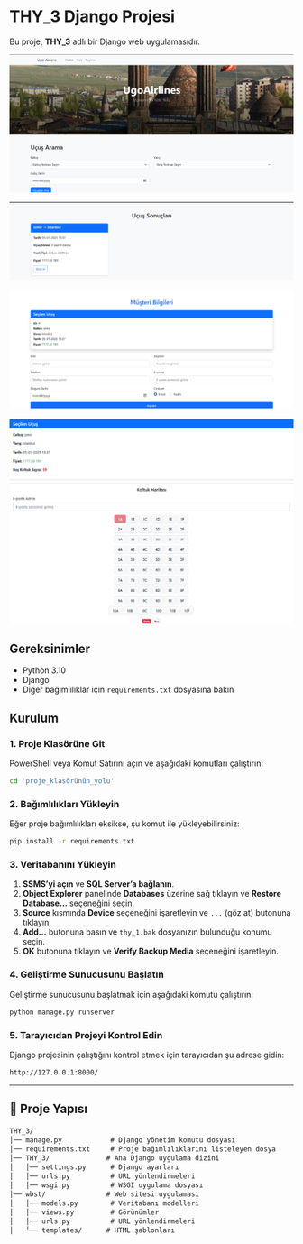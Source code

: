 # THY_3 Django Projesi

Bu proje, **THY_3** adlı bir Django web uygulamasıdır.

![Ana Sayfa](https://github.com/Ugurhandasdemir/Flights-Booking/blob/main/images/Screenshot%202025-01-12%20005753.png)

![Uçuş Sonuçları](https://github.com/Ugurhandasdemir/Flights-Booking/blob/main/images/Screenshot%202025-01-12%20005846.png)

![Müşteri Bilgileri](https://github.com/Ugurhandasdemir/Flights-Booking/blob/main/images/Screenshot%202025-01-12%20005855.png)

![Bilet Seçimi](https://github.com/Ugurhandasdemir/Flights-Booking/blob/main/images/Screenshot%202025-01-12%20005925.png)

## Gereksinimler

- Python 3.10
- Django
- Diğer bağımlılıklar için `requirements.txt` dosyasına bakın

## Kurulum

### 1. Proje Klasörüne Git

PowerShell veya Komut Satırını açın ve aşağıdaki komutları çalıştırın:

```sh
cd 'proje_klasörünün_yolu'
```

### 2. Bağımlılıkları Yükleyin

Eğer proje bağımlılıkları eksikse, şu komut ile yükleyebilirsiniz:

```sh
pip install -r requirements.txt
```

### 3. Veritabanını Yükleyin

1. **SSMS’yi açın** ve **SQL Server’a bağlanın**.
2. **Object Explorer** panelinde **Databases** üzerine sağ tıklayın ve **Restore Database…** seçeneğini seçin.
3. **Source** kısmında **Device** seçeneğini işaretleyin ve `...` (göz at) butonuna tıklayın.
4. **Add...** butonuna basın ve `thy_1.bak` dosyanızın bulunduğu konumu seçin.
5. **OK** butonuna tıklayın ve **Verify Backup Media** seçeneğini işaretleyin.

### 4. Geliştirme Sunucusunu Başlatın

Geliştirme sunucusunu başlatmak için aşağıdaki komutu çalıştırın:

```sh
python manage.py runserver
```

### 5. Tarayıcıdan Projeyi Kontrol Edin

Django projesinin çalıştığını kontrol etmek için tarayıcıdan şu adrese gidin:

```sh
http://127.0.0.1:8000/
```

---

## 📂 Proje Yapısı

```
THY_3/
│── manage.py            # Django yönetim komutu dosyası
│── requirements.txt     # Proje bağımlılıklarını listeleyen dosya
│── THY_3/              # Ana Django uygulama dizini
│   │── settings.py      # Django ayarları
│   │── urls.py          # URL yönlendirmeleri
│   │── wsgi.py          # WSGI uygulama dosyası
│── wbst/               # Web sitesi uygulaması
│   │── models.py        # Veritabanı modelleri
│   │── views.py         # Görünümler
│   │── urls.py          # URL yönlendirmeleri
│   └── templates/      # HTML şablonları
```
